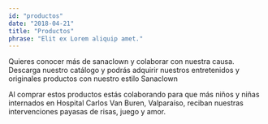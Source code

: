 ```yaml
---
id: "productos"
date: "2018-04-21"
title: "Productos"
phrase: "Elit ex Lorem aliquip amet."
---
```

Quieres conocer más de sanaclown y colaborar con nuestra causa. Descarga nuestro catálogo y
podrás adquirir nuestros entretenidos y originales productos con nuestro estilo Sanaclown

Al comprar estos productos estás colaborando para que más niños y niñas internados en Hospital
Carlos Van Buren, Valparaíso, reciban nuestras intervenciones payasas de risas, juego y amor.
